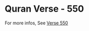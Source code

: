 # Quran Verse - 550 

For more infos, See [Verse 550](https://www.quranbookk.com/quran/search?q=550)